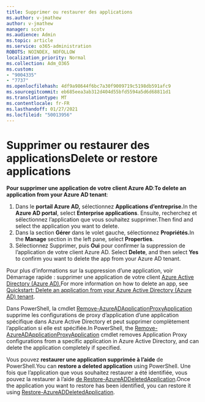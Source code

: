 ```yaml
---
title: Supprimer ou restaurer des applications
ms.author: v-jmathew
author: v-jmathew
manager: scotv
ms.audience: Admin
ms.topic: article
ms.service: o365-administration
ROBOTS: NOINDEX, NOFOLLOW
localization_priority: Normal
ms.collection: Adm_O365
ms.custom:
- "9004335"
- "7737"
ms.openlocfilehash: 4df9a98644f6bc7a30f9009719c5198db591afc9
ms.sourcegitcommit: eb685eea3ab312d404d55bfd5594a5d6d68811d1
ms.translationtype: MT
ms.contentlocale: fr-FR
ms.lasthandoff: 01/27/2021
ms.locfileid: "50013956"
---
```

# <a name="delete-or-restore-applications"></a><span data-ttu-id="a108a-102">Supprimer ou restaurer des applications</span><span class="sxs-lookup"><span data-stu-id="a108a-102">Delete or restore applications</span></span>

<span data-ttu-id="a108a-103">**Pour supprimer une application de votre client Azure AD**:</span><span class="sxs-lookup"><span data-stu-id="a108a-103">**To delete an application from your Azure AD tenant**:</span></span>

1. <span data-ttu-id="a108a-104">Dans le **portail Azure AD,** sélectionnez **Applications d’entreprise.**</span><span class="sxs-lookup"><span data-stu-id="a108a-104">In the **Azure AD portal**, select **Enterprise applications**.</span></span> <span data-ttu-id="a108a-105">Ensuite, recherchez et sélectionnez l’application que vous souhaitez supprimer.</span><span class="sxs-lookup"><span data-stu-id="a108a-105">Then find and select the application you want to delete.</span></span>
2. <span data-ttu-id="a108a-106">Dans la section **Gérer** dans le volet gauche, sélectionnez **Propriétés.**</span><span class="sxs-lookup"><span data-stu-id="a108a-106">In the **Manage** section in the left pane, select **Properties**.</span></span>
3. <span data-ttu-id="a108a-107">Sélectionnez Supprimer, puis **Oui** pour confirmer la suppression de l’application de votre client Azure AD. </span><span class="sxs-lookup"><span data-stu-id="a108a-107">Select **Delete**, and then select **Yes** to confirm you want to delete the app from your Azure AD tenant.</span></span>

<span data-ttu-id="a108a-108">Pour plus d’informations sur la suppression d’une application, voir Démarrage rapide : supprimer une application de votre client [Azure Active Directory (Azure AD).](https://docs.microsoft.com/azure/active-directory/manage-apps/delete-application-portal#delete-an-application-from-your-azure-ad-tenant)</span><span class="sxs-lookup"><span data-stu-id="a108a-108">For more information on how to delete an app, see [Quickstart: Delete an application from your Azure Active Directory (Azure AD) tenant](https://docs.microsoft.com/azure/active-directory/manage-apps/delete-application-portal#delete-an-application-from-your-azure-ad-tenant).</span></span>

<span data-ttu-id="a108a-109">Dans PowerShell, la cmdlet [Remove-AzureADApplicationProxyApplication](https://docs.microsoft.com/powershell/module/azuread/remove-azureadapplicationproxyapplication) supprime les configurations de proxy d’application d’une application spécifique dans Azure Active Directory et peut supprimer complètement l’application si elle est spécifiée.</span><span class="sxs-lookup"><span data-stu-id="a108a-109">In PowerShell, the [Remove-AzureADApplicationProxyApplication](https://docs.microsoft.com/powershell/module/azuread/remove-azureadapplicationproxyapplication) cmdlet removes Application Proxy configurations from a specific application in Azure Active Directory, and can delete the application completely if specified.</span></span>

<span data-ttu-id="a108a-110">Vous pouvez **restaurer une application supprimée à l’aide** de PowerShell.</span><span class="sxs-lookup"><span data-stu-id="a108a-110">You can **restore a deleted application** using PowerShell.</span></span> <span data-ttu-id="a108a-111">Une fois que l’application que vous souhaitez restaurer a été identifiée, vous pouvez la restaurer à l’aide [de Restore-AzureADDeletedApplication](https://docs.microsoft.com/powershell/module/azuread/restore-azureaddeletedapplication).</span><span class="sxs-lookup"><span data-stu-id="a108a-111">Once the application you want to restore has been identified, you can restore it using [Restore-AzureADDeletedApplication](https://docs.microsoft.com/powershell/module/azuread/restore-azureaddeletedapplication).</span></span>
